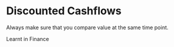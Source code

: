 # Discounted Cashflows

Always make sure that you compare value at the same time point.

Learnt in Finance

